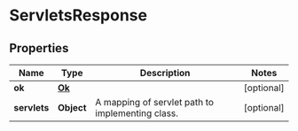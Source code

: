 
# ServletsResponse

## Properties
Name | Type | Description | Notes
------------ | ------------- | ------------- | -------------
**ok** | [**Ok**](Ok.md) |  |  [optional]
**servlets** | **Object** | A mapping of servlet path to implementing class. |  [optional]



